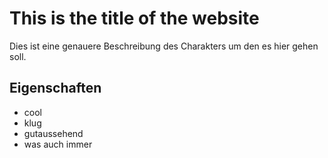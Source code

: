 # This is the title of the website
Dies ist eine genauere Beschreibung des Charakters um den es hier gehen soll.
## Eigenschaften
* cool
* klug
* gutaussehend
* was auch immer
